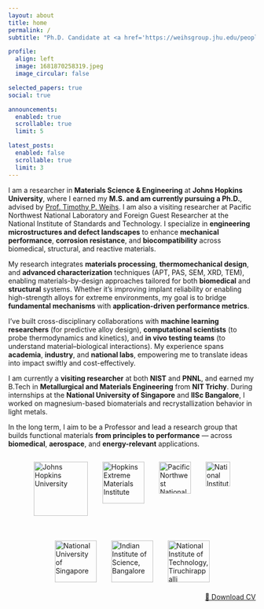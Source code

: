 ```yaml
---
layout: about
title: home
permalink: /
subtitle: "Ph.D. Candidate at <a href='https://weihsgroup.jhu.edu/people/sreenivas-raguraman/'>Johns Hopkins University</a>."

profile:
  align: left
  image: 1681870258319.jpeg
  image_circular: false

selected_papers: true
social: true

announcements:
  enabled: true
  scrollable: true
  limit: 5

latest_posts:
  enabled: false
  scrollable: true
  limit: 3
---
```


I am a researcher in **Materials Science & Engineering** at **Johns Hopkins University**, where I earned my **M.S. and am currently pursuing a Ph.D.**, advised by [Prof. Timothy P. Weihs](https://engineering.jhu.edu/faculty/timothy-weihs/). I am also a visiting researcher at Pacific Northwest National Laboratory and Foreign Guest Researcher at the National Institute of Standards and Technology. I specialize in **engineering microstructures and defect landscapes** to enhance **mechanical performance**, **corrosion resistance**, and **biocompatibility** across biomedical, structural, and reactive materials. 

My research integrates **materials processing**, **thermomechanical design**, and **advanced characterization** techniques (APT, PAS, SEM, XRD, TEM), enabling materials-by-design approaches tailored for both **biomedical** and **structural** systems. Whether it’s improving implant reliability or enabling high-strength alloys for extreme environments, my goal is to bridge **fundamental mechanisms** with **application-driven performance metrics**.

I’ve built cross-disciplinary collaborations with **machine learning researchers** (for predictive alloy design), **computational scientists** (to probe thermodynamics and kinetics), and **in vivo testing teams** (to understand material–biological interactions). My experience spans **academia**, **industry**, and **national labs**, empowering me to translate ideas into impact swiftly and cost-effectively.

I am currently a **visiting researcher** at both **NIST** and **PNNL**, and earned my B.Tech in **Metallurgical and Materials Engineering** from **NIT Trichy**. During internships at the **National University of Singapore** and **IISc Bangalore**, I worked on magnesium-based biomaterials and recrystallization behavior in light metals.

In the long term, I aim to be a Professor and lead a research group that builds functional materials **from principles to performance** — across **biomedical**, **aerospace**, and **energy-relevant** applications.

<!-- Institutional Logos Row -->
<div style="display: flex; justify-content: center; align-items: center; gap: 30px; margin: 2em 0 1em; flex-wrap: wrap;">
  <!-- First row (4 logos) -->
  <div style="display: flex; gap: 30px;">
    <img src="{{ '/assets/img/JHU_logo.png' | relative_url }}" alt="Johns Hopkins University" height="110">
    <img src="{{ '/assets/img/HEMI_logo.png' | relative_url }}" alt="Hopkins Extreme Materials Institute" height="85">
    <img src="{{ '/assets/img/PNNL_logo.png' | relative_url }}" alt="Pacific Northwest National Laboratory" height="65">
    <img src="{{ '/assets/img/NIST_logo.png' | relative_url }}" alt="National Institute of Standards and Technology" height="50">
  </div>

  <!-- Second row (3 logos) -->
  <div style="display: flex; gap: 30px; margin-top: 20px; justify-content: center; width: 100%;">
    <img src="{{ '/assets/img/NUS_logo.jpg' | relative_url }}" alt="National University of Singapore" height="85">
    <img src="{{ '/assets/img/IISc_logo.jpg' | relative_url }}" alt="Indian Institute of Science, Bangalore" height="85">
    <img src="{{ '/assets/img/NITT_logo.png' | relative_url }}" alt="National Institute of Technology, Tiruchirappalli" height="85">
  </div>
</div>


<div style="margin-top: 1.5em; text-align: right;">
  <a href="https://www.dropbox.com/scl/fo/opzn02fgyyaexllhry4co/AJTkTobCrdFDnp7KKVAs0LA?rlkey=7xby4khfmbcsoo71zlc7v8i8f&dl=1" 
     class="btn btn--primary" 
     target="_blank" 
     rel="noopener noreferrer">
     📄 Download CV
  </a>
</div>


